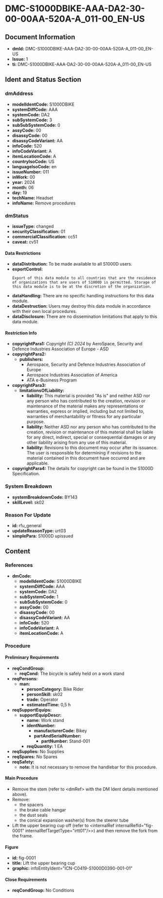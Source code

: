 # DMC-S1000DBIKE-AAA-DA2-30-00-00AA-520A-A_011-00_EN-US

## Document Information

*   **dmId:** DMC-S1000DBIKE-AAA-DA2-30-00-00AA-520A-A_011-00_EN-US
*   **Issue:** 1
*   **ti:** DMC-S1000DBIKE-AAA-DA2-30-00-00AA-520A-A_011-00_EN-US

## Ident and Status Section

### dmAddress

*   **modelIdentCode:** S1000DBIKE
*   **systemDiffCode:** AAA
*   **systemCode:** DA2
*   **subSystemCode:** 3
*   **subSubSystemCode:** 0
*   **assyCode:** 00
*   **disassyCode:** 00
*   **disassyCodeVariant:** AA
*   **infoCode:** 520
*   **infoCodeVariant:** A
*   **itemLocationCode:** A
*   **countryIsoCode:** US
*   **languageIsoCode:** en
*   **issueNumber:** 011
*   **inWork:** 00
*   **year:** 2024
*   **month:** 06
*   **day:** 19
*   **techName:** Headset
*   **infoName:** Remove procedures

### dmStatus

*   **issueType:** changed
*   **securityClassification:** 01
*   **commercialClassification:** cc51
*   **caveat:** cv51

#### Data Restrictions

*   **dataDistribution:** To be made available to all S1000D users.
*   **exportControl:**
    ```
    Export of this data module to all countries that are the residence of organizations that are users of S1000D is permitted. Storage of this data module is to be at the discretion of the organization.
    ```
*   **dataHandling:** There are no specific handling instructions for this data module.
*   **dataDestruction:** Users may destroy this data module in accordance with their own local procedures.
*   **dataDisclosure:** There are no dissemination limitations that apply to this data module.

#### Restriction Info

*   **copyrightPara1:** *Copyright (C) 2024* by AeroSpace, Security and Defence Industries Association of Europe - ASD
*   **copyrightPara2:**
    *   **publishers:**
        *   Aerospace, Security and Defence Industries Association of Europe
        *   Aerospace Industries Association of America
        *   ATA e-Business Program
*   **copyrightPara3:**
    *   **limitationsOfLiability:**
        *   **liability:** This material is provided "As is" and neither ASD nor any person who has contributed to the creation, revision or maintenance of the material makes any representations or warranties, express or implied, including but not limited to, warranties of merchantability or fitness for any particular purpose.
        *   **liability:** Neither ASD nor any person who has contributed to the creation, revision or maintenance of this material shall be liable for any direct, indirect, special or consequential damages or any other liability arising from any use of this material.
        *   **liability:** Revisions to this document may occur after its issuance. The user is responsible for determining if revisions to the material contained in this document have occurred and are applicable.
*   **copyrightPara4:** The details for copyright can be found in the S1000D Specification.

### System Breakdown

*   **systemBreakdownCode:** BY143
*   **skillLevel:** sk02

### Reason For Update

*   **id:** rfu\_general
*   **updateReasonType:** urt03
*   **simplePara:** S1000D upissued

## Content

### References

*   **dmCode:**
    *   **modelIdentCode:** S1000DBIKE
    *   **systemDiffCode:** AAA
    *   **systemCode:** DA2
    *   **subSystemCode:** 1
    *   **subSubSystemCode:** 0
    *   **assyCode:** 00
    *   **disassyCode:** 00
    *   **disassyCodeVariant:** AA
    *   **infoCode:** 520
    *   **infoCodeVariant:** A
    *   **itemLocationCode:** A

### Procedure

#### Preliminary Requirements

*   **reqCondGroup:**
    *   **reqCond:** The bicycle is safely held on a work stand
*   **reqPersons:**
    *   **man:**
        *   **personCategory:** Bike Rider
        *   **personSkill:** sk02
        *   **trade:** Operator
        *   **estimatedTime:** 0,5 h
*   **reqSupportEquips:**
    *   **supportEquipDescr:**
        *   **name:** Work stand
        *   **identNumber:**
            *   **manufacturerCode:** Bikey
            *   **partAndSerialNumber:**
                *   **partNumber:** Stand-001
        *   **reqQuantity:** 1 EA
*   **reqSupplies:** No Supplies
*   **reqSpares:** No Spares
*   **reqSafety:**
    *   **note:** It is not necessary to remove the handlebar for this procedure.

#### Main Procedure

*   Remove the stem (refer to &lt;dmRef&gt; with the DM Ident details mentioned above).
*   Remove:
    *   the spacers
    *   the brake cable hangar
    *   the dust seals
    *   the conical expansion washer(s) from the steerer tube
*   Lift the upper bearing cup off (refer to &lt;internalRef internalRefId="fig-0001" internalRefTargetType="irtt01"/>&gt;) and then remove the fork from the frame.

#### Figure

*   **id:** fig-0001
*   **title:** Lift the upper bearing cup
*   **graphic:** infoEntityIdent="ICN-C0419-S1000D0390-001-01"

#### Close Requirements

*   **reqCondGroup:** No Conditions